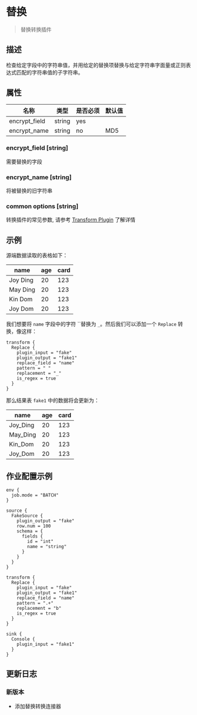 # 替换

> 替换转换插件

## 描述

检查给定字段中的字符串值，并用给定的替换项替换与给定字符串字面量或正则表达式匹配的字符串值的子字符串。

## 属性

|      名称       |   类型    | 是否必须 | 默认值 |
|---------------|---------|------|-----|
| encrypt_field | string  | yes  |     |
| encrypt_name  | string  | no   | MD5 |

### encrypt_field [string]

需要替换的字段

### encrypt_name [string]

将被替换的旧字符串

### common options [string]

转换插件的常见参数, 请参考  [Transform Plugin](common-options.md) 了解详情

## 示例

源端数据读取的表格如下：

|   name   | age | card |
|----------|-----|------|
| Joy Ding | 20  | 123  |
| May Ding | 20  | 123  |
| Kin Dom  | 20  | 123  |
| Joy Dom  | 20  | 123  |

我们想要将 `name` 字段中的字符 ``替换为 `_`。然后我们可以添加一个 `Replace` 转换，像这样：

```
transform {
  Replace {
    plugin_input = "fake"
    plugin_output = "fake1"
    replace_field = "name"
    pattern = " "
    replacement = "_"
    is_regex = true
  }
}
```

那么结果表 `fake1` 中的数据将会更新为：

|   name   | age | card |
|----------|-----|------|
| Joy_Ding | 20  | 123  |
| May_Ding | 20  | 123  |
| Kin_Dom  | 20  | 123  |
| Joy_Dom  | 20  | 123  |

## 作业配置示例

```
env {
  job.mode = "BATCH"
}

source {
  FakeSource {
    plugin_output = "fake"
    row.num = 100
    schema = {
      fields {
        id = "int"
        name = "string"
      }
    }
  }
}

transform {
  Replace {
    plugin_input = "fake"
    plugin_output = "fake1"
    replace_field = "name"
    pattern = ".+"
    replacement = "b"
    is_regex = true
  }
}

sink {
  Console {
    plugin_input = "fake1"
  }
}
```

## 更新日志

### 新版本

- 添加替换转换连接器

